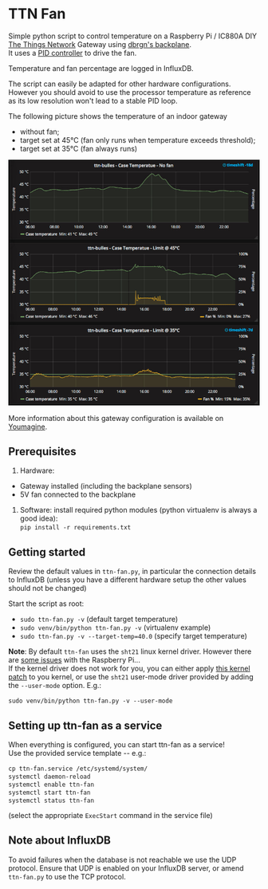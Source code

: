 # TTN Fan
Simple python script to control temperature on a Raspberry Pi / IC880A DIY [The Things Network](https://www.thethingsnetwork.org/) Gateway using [dbrgn's  backplane](https://github.com/dbrgn/ic880a-backplane).  
It uses a [PID controller](http://en.wikipedia.org/wiki/PID_controller) to drive the fan.

Temperature and fan percentage are logged in InfluxDB.

The script can easily be adapted for other hardware configurations. However you should avoid to use the processor temperature as reference as its low resolution won't lead to a stable PID loop.

The following picture shows the temperature of an indoor gateway
- without fan;
- target set at 45°C (fan only runs when temperature exceeds threshold);
- target set at 35°C (fan always runs)

![Gateway temperature](images/ttn-fan.jpg)

More information about this gateway configuration is available on [Youmagine](https://www.youmagine.com/designs/enclosure-for-dyi-lorawan-gateway-for-the-things-network).

## Prerequisites
1. Hardware:
  - Gateway installed (including the backplane sensors)
  - 5V fan connected to the backplane
1. Software: install required python modules (python virtualenv is always a good idea):  
`pip install -r requirements.txt`

## Getting started
Review the default values in `ttn-fan.py`, in particular the connection details to InfluxDB (unless you have a different hardware setup the other values should not be changed)

Start the script as root:
- `sudo ttn-fan.py -v` (default target temperature)
- `sudo venv/bin/python ttn-fan.py -v` (virtualenv example)
- `sudo ttn-fan.py -v --target-temp=40.0` (specify target temperature)

__Note__: By default `ttn-fan` uses the `sht21` linux kernel driver. However there are [some issues](http://www.advamation.com/knowhow/raspberrypi/rpi-i2c-bug.html) with the Raspberry Pi...  
If the kernel driver does not work for you, you can either apply [this kernel patch](https://www.mail-archive.com/linux-hwmon@vger.kernel.org/msg03187.html) to you kernel, or use the `sht21` user-mode driver provided by adding the `--user-mode` option. E.g.:
```shell
sudo venv/bin/python ttn-fan.py -v --user-mode
```

## Setting up ttn-fan as a service
When everything is configured, you can start ttn-fan as a service!  
Use the provided service template -- e.g.:
```
cp ttn-fan.service /etc/systemd/system/
systemctl daemon-reload
systemctl enable ttn-fan
systemctl start ttn-fan
systemctl status ttn-fan
```
(select the appropriate `ExecStart` command in the service file)

## Note about InfluxDB
To avoid failures when the database is not reachable we use the UDP protocol. Ensure that UDP is enabled on your InfluxDB server, or amend `ttn-fan.py` to use the TCP protocol.
